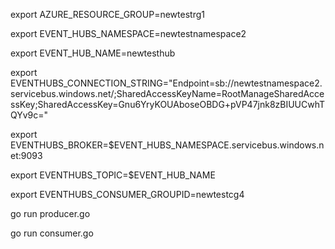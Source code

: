export AZURE_RESOURCE_GROUP=newtestrg1

export EVENT_HUBS_NAMESPACE=newtestnamespace2

export EVENT_HUB_NAME=newtesthub

export EVENTHUBS_CONNECTION_STRING="Endpoint=sb://newtestnamespace2.servicebus.windows.net/;SharedAccessKeyName=RootManageSharedAccessKey;SharedAccessKey=Gnu6YryKOUAboseOBDG+pVP47jnk8zBIUUCwhTQYv9c="

export EVENTHUBS_BROKER=$EVENT_HUBS_NAMESPACE.servicebus.windows.net:9093

export EVENTHUBS_TOPIC=$EVENT_HUB_NAME

export EVENTHUBS_CONSUMER_GROUPID=newtestcg4


go run producer.go

go run consumer.go

